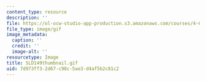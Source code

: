 ```yaml
---
content_type: resource
description: ''
file: https://ol-ocw-studio-app-production.s3.amazonaws.com/courses/4-614-religious-architecture-and-islamic-cultures-fall-2002/7d973ff32d67c98c5ae3d4af5b2c81c2_SLD149thumbnail.gif
file_type: image/gif
image_metadata:
  caption: ''
  credit: ''
  image-alt: ''
resourcetype: Image
title: SLD149thumbnail.gif
uid: 7d973ff3-2d67-c98c-5ae3-d4af5b2c81c2
---
```

